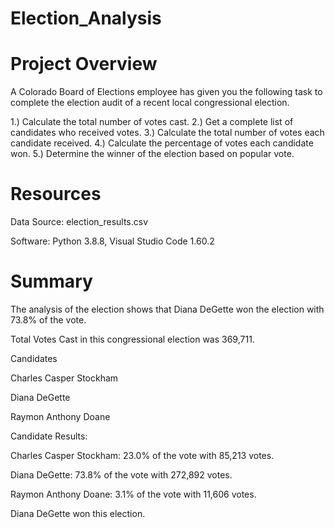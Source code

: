 # Election_Analysis

# Project Overview
A Colorado Board of Elections employee has given you the following task to complete the election audit of a recent local congressional election.

1.) Calculate the total number of votes cast.
2.) Get a complete list of candidates who received votes.
3.) Calculate the total number of votes each candidate received.
4.) Calculate the percentage of votes each candidate won.
5.) Determine the winner of the election based on popular vote.

# Resources
Data Source: election_results.csv

Software: Python 3.8.8, Visual Studio Code 1.60.2

# Summary

The analysis of the election shows that Diana DeGette won the election with 73.8% of the vote.

Total Votes Cast in this congressional election was 369,711.

Candidates

Charles Casper Stockham

Diana DeGette

Raymon Anthony Doane

Candidate Results:

Charles Casper Stockham: 23.0% of the vote with 85,213 votes.

Diana DeGette: 73.8% of the vote with 272,892 votes.

Raymon Anthony Doane: 3.1% of the vote with 11,606 votes.

Diana DeGette won this election.
